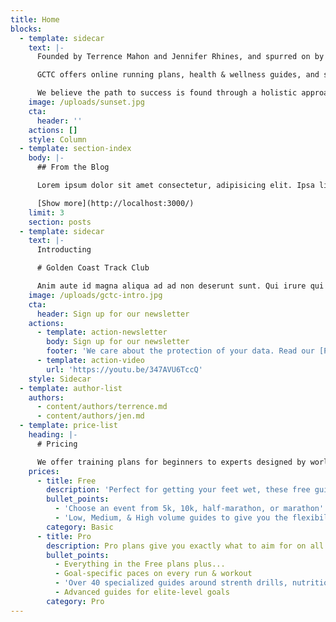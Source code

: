 ```yaml
---
title: Home
blocks:
  - template: sidecar
    text: |-
      Founded by Terrence Mahon and Jennifer Rhines, and spurred on by our team of professional runners, Golden Coast Track Club is about teaching athletes the fundamentals of sport and life. As the name suggests we are located on the California Coast in San Diego, but no one is limited from joining our athletic community.

      GCTC offers online running plans, health & wellness guides, and strength programs so people all over the world have the opportunity to get involved. These programs range from fundamental to highly individualized, with access to information provided by world class coaches and athletes.

      We believe the path to success is found through a holistic approach to training and a strong sense of community. This culture is what fuels GCTC, and helps our runners to stay committed to their athletic endeavors. By joining our team you are taking the first step in breaking down barriers and achieving your goals.
    image: /uploads/sunset.jpg
    cta:
      header: ''
    actions: []
    style: Column
  - template: section-index
    body: |-
      ## From the Blog

      Lorem ipsum dolor sit amet consectetur, adipisicing elit. Ipsa libero labore natus atque, ducimus sed.

      [Show more](http://localhost:3000/)
    limit: 3
    section: posts
  - template: sidecar
    text: |-
      Introducting

      # Golden Coast Track Club

      Anim aute id magna aliqua ad ad non deserunt sunt. Qui irure qui lorem cupidatat commodo. Elit sunt amet fugiat veniam occaecat fugiat aliqua ad ad non deserunt sunt
    image: /uploads/gctc-intro.jpg
    cta:
      header: Sign up for our newsletter
    actions:
      - template: action-newsletter
        body: Sign up for our newsletter
        footer: 'We care about the protection of your data. Read our [Privacy Policy](http://localhost:3002/templates/home#).'
      - template: action-video
        url: 'https://youtu.be/347AVU6TccQ'
    style: Sidecar
  - template: author-list
    authors:
      - content/authors/terrence.md
      - content/authors/jen.md
  - template: price-list
    heading: |-
      # Pricing

      We offer training plans for beginners to experts designed by world-class coaches and athletes.
    prices:
      - title: Free
        description: 'Perfect for getting your feet wet, these free guides will give keep your training balanced and ensure your progress steadily.'
        bullet_points:
          - 'Choose an event from 5k, 10k, half-marathon, or marathon'
          - 'Low, Medium, & High volume guides to give you the flexibility you need'
        category: Basic
      - title: Pro
        description: Pro plans give you exactly what to aim for on all runs and workouts with paces based on your target goal time.
        bullet_points:
          - Everything in the Free plans plus...
          - Goal-specific paces on every run & workout
          - 'Over 40 specialized guides around strenth drills, nutrition and mindfulness tips'
          - Advanced guides for elite-level goals
        category: Pro
---
```


